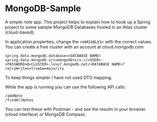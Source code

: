 # MongoDB-Sample

A simple note app. This project helps to explain how to hook up a Spring project to some sample MongoDB Databases hosted in an Atlas cluster (cloud-based).

In application.properties, change the `<VARIABLES>` with the correct values. You can create a free cluster with an account at cloud.mongodb.com

```
spring.data.mongodb.database=<DATABASE NAME>
spring.data.mongodb.uri=mongodb+srv://<USER>:<PASSWORD>@<CLUSTER>.lxsu7.mongodb.net/<DATABASE NAME>?retryWrites=true&w=majority
```

To keep things simpler I have not used DTO mapping.

While the app is running you can use the following API calls:

```
/addNote
/findAllNotes
```

You can test these with Postman - and see the results in your browser (cloud interface) or MongoDB Compass.